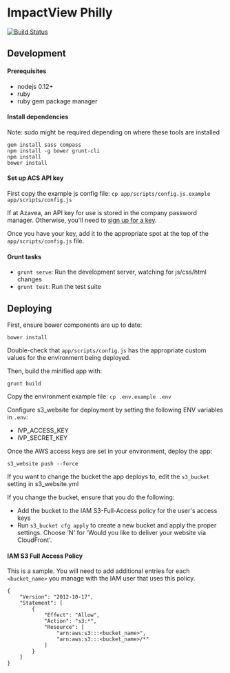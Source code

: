 # ImpactView Philly

[![Build Status](https://travis-ci.org/ImpactView/impact-view-philly.svg?branch=develop)](https://travis-ci.org/ImpactView/impact-view-philly)

## Development

#### Prerequisites
- nodejs 0.12+
- ruby
- ruby gem package manager

#### Install dependencies

Note: sudo might be required depending on where these tools are installed
```
gem install sass compass
npm install -g bower grunt-cli
npm install
bower install
```

#### Set up ACS API key

First copy the example js config file: `cp app/scripts/config.js.example app/scripts/config.js`

If at Azavea, an API key for use is stored in the company password manager. Otherwise, you'll need to [sign up for a key](http://api.census.gov/data/key_signup.html).

Once you have your key, add it to the appropriate spot at the top of the `app/scripts/config.js` file.

#### Grunt tasks

- `grunt serve`: Run the development server, watching for js/css/html changes
- `grunt test`: Run the test suite


## Deploying

First, ensure bower components are up to date:
```
bower install
```

Double-check that `app/scripts/config.js` has the appropriate custom values for the environment being deployed.

Then, build the minified app with:
```
grunt build
```

Copy the environment example file: `cp .env.example .env`

Configure s3_website for deployment by setting the following ENV variables in `.env`:
  - IVP_ACCESS_KEY
  - IVP_SECRET_KEY

Once the AWS access keys are set in your environment, deploy the app:
```
s3_website push --force
```

If you want to change the bucket the app deploys to, edit the `s3_bucket` setting in s3_website.yml

If you change the bucket, ensure that you do the following:
  - Add the bucket to the IAM S3-Full-Access policy for the user's access keys
  - Run `s3_bucket cfg apply` to create a new bucket and apply the proper settings. Choose 'N' for 'Would you like to deliver your website via CloudFront'.

#### IAM S3 Full Access Policy

This is a sample. You will need to add additional entries for each `<bucket_name>` you manage with
the IAM user that uses this policy.

```
{
    "Version": "2012-10-17",
    "Statement": [
        {
            "Effect": "Allow",
            "Action": "s3:*",
            "Resource": [
                "arn:aws:s3:::<bucket_name>",
                "arn:aws:s3:::<bucket_name>/*"
            ]
        }
    ]
}
```
